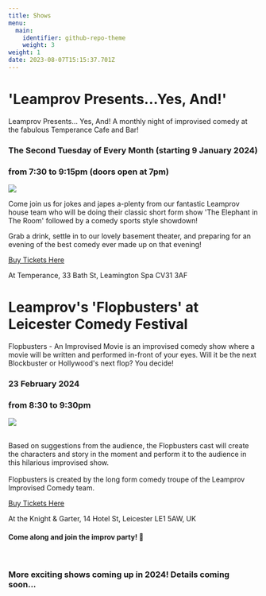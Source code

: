 ```yaml
---
title: Shows
menu:
  main:
    identifier: github-repo-theme
    weight: 3
weight: 1
date: 2023-08-07T15:15:37.701Z
---
```

# 'Leamprov Presents...Yes, And!'

Leamprov Presents... Yes, And! A monthly night of improvised comedy at the fabulous Temperance Cafe and Bar! 

### The Second Tuesday of Every Month (starting 9 January 2024)

### from 7:30 to 9:15pm (doors open at 7pm)

![](/uploads/posed-everyone-kirsty-mouth-open.jpg)

Come join us for jokes and japes a-plenty from our fantastic Leamprov house team who will be doing their classic short form show 'The Elephant in The Room' followed by a comedy sports style showdown! 

Grab a drink, settle in to our lovely basement theater, and preparing for an evening of the best comedy ever made up on that evening!

[Buy Tickets Here](https://www.eventbrite.co.uk/e/leamprov-presentsyes-and-tickets-780886702147?aff=ebdssbdestsearch)

At Temperance, 33 Bath St, Leamington Spa CV31 3AF

# Leamprov's 'Flopbusters' at Leicester Comedy Festival

F﻿lopbusters - An Improvised Movie is an improvised comedy show where a movie will be written and performed in-front of your eyes. Will it be the next Blockbuster or Hollywood's next flop? You decide!

### 23 February 2024

### from 8:30 to 9:30pm

![](/uploads/sam-ben-and-elena-.jpg)

\
Based on suggestions from the audience, the Flopbusters cast will create the characters and story in the moment and perform it to the audience in this hilarious improvised show.\
\
Flopbusters is created by the long form comedy troupe of the Leamprov Improvised Comedy team.

[Buy Tickets Here](https://comedy-festival.co.uk/events/flopbusters-improvised-comedy-movie/)

At the Knight & Garter, 14 Hotel St, Leicester LE1 5AW, UK

#### Come along and join the improv party! 🎉 <br><br><br>

### More exciting shows coming up in 2024! Details coming soon...<br><br>